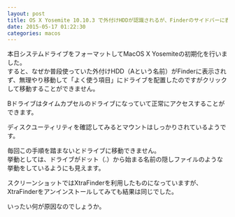 ```yaml
---
layout: post
title: OS X Yosemite 10.10.3 で外付けHDDが認識されるが、Finderのサイドバーに表示されない
date: 2015-05-17 01:22:30
categories: macos
---
```

<!-- {% raw %} -->
<p>本日システムドライブをフォーマットしてMacOS X Yosemiteの初期化を行いました。<br>
すると、なぜか普段使っていた外付けHDD（Aという名前）がFinderに表示されず、無理やり移動して「よく使う項目」にドライブを配置したのですがクリックして移動することができません。</p>

<p>Bドライブはタイムカプセルのドライブになっていて正常にアクセスすることができます。</p>

<p>ディスクユーティリティを確認してみるとマウントはしっかりされているようです。</p>

<p>毎回この手順を踏まないとドライブに移動できません。<br>
挙動としては、ドライブがドット（.）から始まる名前の隠しファイルのような挙動をしているようにも見えます。</p>

<p>スクリーンショットではXtraFinderを利用したものになっていますが、XtraFinderをアンインストールしてみても結果は同じでした。</p>

<p>いったい何が原因なのでしょうか。</p>
<!-- {% endraw %} -->
